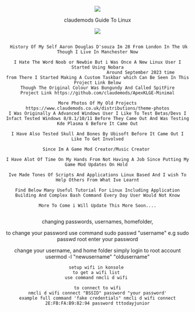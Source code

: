 <p align="center">
<img src="https://i.postimg.cc/JhMRf2RZ/claudemods-03-17-2025.gif">	

<div align="center">
claudemods Guide To Linux

<p align="center">
<img src="https://i.postimg.cc/7LwstxCz/me.webp">	


  
```

 History Of My Self Aaron Douglas D'souza Im 28 From London In The Uk Though I Live In Manchester Now

I Hate The Word Noob or Newbie But i Was Once A New Linux User I Started Using Nobara
                                  Around September 2023 time 
from There I Started Making A Custom Taskbar which Can Be Seen In This Project Link Below
Though The Original Colour Was Bungundy And Called SpitFire
Project Link https://github.com/claudemods/ApexKLGE-Minimal

More Photos Of My Old Projects https://www.claudemods.co.uk/distributions/theme-photos
I Was Originally A Advanced Windows User I Like To Test Betas/Devs I Infact Tested Windows 8/8.1/10/11 Before They Came Out And Was Testing Kde Plasma 6 Before It Came Out

I Have Also Tested Skull And Bones By Ubisoft Before It Came Out I Like To Get Involved

Since Im A Game Mod Creator/Music Creator 

I Have Alot Of Time On My Hands From Not Having A Job Since Putting My Game Mod Updates On Hold 

Ive Made Tones Of Scripts And Applications Linux Based And I wish To Help Others From What Ive Learnt

Find Below Many Useful Tutorial For Linux Including Application Building And Complex Bash Command Every Day User Would Not Know

More To Come i Will Update This More Soon....
  
```
changing passwords, usernames, homefolder,

to change your password
use command sudo passwd "username" e.g sudo passwd root
enter your password

change your username, and home folder
simply login to root account
usermod -l "newusername" "oldusername"



```
setup wifi in konsole 
to get a wifi list 
use command nmcli d wifi 

to connect to wifi
nmcli d wifi connect "BSSID" password "your password'
example full command 'fake credentials" nmcli d wifi connect 2E:FB:FA:B9:82:94 password tttodayjunior
